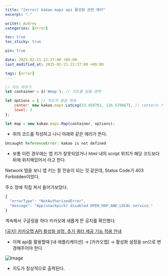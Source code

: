 ```yaml
---
title: "[error] kakao maps api 활성화 관련 에러"
excerpt: "."

writer: Audrey
categories: [error]

toc: true
toc_sticky: true

pin: true

date: 2025-02-21 22:37:00 +09:00
last_modified_at: 2025-02-21 22:37:00 +09:00

tags: [error]
---
```


```jsx
// 지도 띄우기
let container = $('#map'); // 지도를 담을 영역

let options = { // 지도의 중심 좌표
    center: new kakao.maps.LatLng(33.450701, 126.570667), // center는 지도 생성에 반드시 필요함! 인자는 위도, 경도
    level: 3
};

let map = new kakao.maps.Map(container, options);
```

- 위의 코드를 작성하고 나니 아래와 같은 에러가 뜬다.

```jsx
Uncaught ReferenceError: kakao is not defined
```

- 보통 이런 경우에는 앱 키가 잘못되었거나 html 내의 script 위치가 해당 코드보다 뒤에 위치해있어서 라고 한다.

Network 탭을 보니 앱 키는 잘 전송이 되는 것 같은데, Status Code가 403 Forbidden이었다. 

주소 창에 직접 쳐서 들어가보았다.

```jsx
{
  "errorType": "NotAuthorizedError",
  "message": "App(snackpick) disabled OPEN_MAP_AND_LOCAL service."
}
```

계속해서 구글링을 하다 카카오에 새롭게 뜬 공지를 확인했다.

[[공지] 카카오맵 API 활성화 설정, 추가 쿼터 제공 기능 적용 안내](https://devtalk.kakao.com/t/api/140875)

- 이제 api를 활용할때 [내 애플리케이션] → [카카오맵] → 활성화 설정을 on으로 변경해주어야 한다.

![Image](https://github.com/user-attachments/assets/077a8f23-56f6-4851-9e45-76232d90d911)

- 지도가 정상적으로 출력된다.